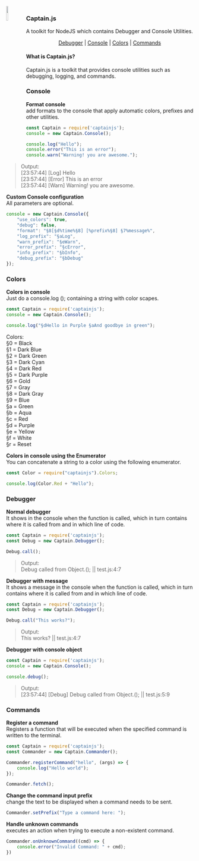 <img align="left" src="https://raw.githubusercontent.com/sammwyy/captainjs/master/docs/assets/captain.png" width="10%">

### Captain.js
A toolkit for NodeJS which contains Debugger and Console Utilities.  
<p align="center"> <a href="#debugger">Debugger</a> | <a href="#console">Console</a> | <a href="#colors">Colors</a> | <a href="#commands">Commands</a>

#### What is Captain.js?
Captain.js is a toolkit that provides console utilities such as debugging, logging, and commands.  

### Console
**Format console**  
add formats to the console that apply automatic colors, prefixes and other utilities.
```javascript
const Captain = require('captainjs');
console = new Captain.Console();

console.log("Hello");
console.error("This is an error");
console.warn("Warning! you are awesome.");
```

> Output:  
[23:57:44] [Log] Hello  
[23:57:44] [Error] This is an error  
[23:57:44] [Warn] Warning! you are awesome.  



**Custom Console configuration**  
All parameters are optional.
```javascript
console = new Captain.Console({
    "use_colors": true,
    "debug": false,
    "format": "§8[§d%time%§8] [%prefix%§8] §7%message%",
    "log_prefix": "§aLog",
    "warn_prefix": "§eWarn",
    "error_prefix": "§cError",
    "info_prefix": "§bInfo",
    "debug_prefix": "§bDebug"
});
```




### Colors
**Colors in console**  
Just do a console.log (); containing a string with color scapes.
```javascript
const Captain = require('captainjs');
console = new Captain.Console();

console.log("§dHello in Purple §aAnd goodbye in green");
```

Colors:  
§0 = Black  
§1 = Dark Blue  
§2 = Dark Green  
§3 = Dark Cyan  
§4 = Dark Red  
§5 = Dark Purple  
§6 = Gold  
§7 = Gray  
§8 = Dark Gray  
§9 = Blue  
§a = Green  
§b = Aqua  
§c = Red  
§d = Purple  
§e = Yellow  
§f = White  
§r = Reset  



**Colors in console using the Enumerator**  
You can concatenate a string to a color using the following enumerator.
```javascript
const Color = require("captainjs").Colors;

console.log(Color.Red + "Hello");
```




### Debugger
**Normal debugger**  
It shows in the console when the function is called, which in turn contains where it is called from and in which line of code.
```javascript
const Captain = require('captainjs');
const Debug = new Captain.Debugger();

Debug.call();
```

> Output:  
Debug called from Object.<anonymous>(); || test.js:4:7
  
  

**Debugger with message**  
It shows a message in the console when the function is called, which in turn contains where it is called from and in which line of code.
```javascript
const Captain = require('captainjs');
const Debug = new Captain.Debugger();

Debug.call("This works?");
```

> Output:  
This works? || test.js:4:7



**Debugger with console object**
```javascript
const Captain = require('captainjs');
console = new Captain.Console();

console.debug();
```
> Output:  
[23:57:44] [Debug] Debug called from Object.<anonymous>(); || test.js:5:9




### Commands
**Register a command**  
Registers a function that will be executed when the specified command is written to the terminal.  
```javascript
const Captain = require('captainjs');
const Commander = new Captain.Commander();

Commander.registerCommand("hello", (args) => {
    console.log("Hello world");
});

Commander.fetch();
```



**Change the command input prefix**  
change the text to be displayed when a command needs to be sent.  
```javascript
Commander.setPrefix("Type a command here: ");
```



**Handle unknown commands**  
executes an action when trying to execute a non-existent command.  
```javascript
Commander.onUnknownCommand((cmd) => {
    console.error("Invalid Command: " + cmd);
})
```
